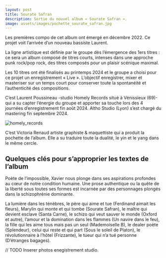 ```yaml
---
layout: post
title: Sourate Safran
description: Sortie du nouvel album « Sourate Safran ».
image: assets/images/pochette_sourate_safran.jpg
---
```


Les premières compo de cet album ont émergé en décembre 2022. Ce projet voit l’arrivée d’un nouveau bassiste Laurent.

La ligne artistique est définie par le groupe dès l’émergence des 1ers titres : ce sera un album composé de titres courts, intenses dans une approche punk rock/pop rock, des titres composés pour un plaisir scénique maximal.

Les 10 titres ont été finalisés au printemps 2024 et le groupe a choisi pour ce projet un enregistrement « Live ». L’objectif enregistrer, mixer et masteriser sur un temps court pour conserver toute la spontanéité et l’authenticité des compositions.

C’est Laurent Poussineau -studio Homely Records situé à Vénissieux (69)- qui a su capter l’énergie du groupe et apporter sa touche lors des 4 journées d’enregistrement fin août 2024.
Altho Studio (Lyon) s’est chargé du mastering fin septembre 2024.

![homely_records](/site-digit/assets/images/022_digitipus.jpg)

C’est Victoria Renaud artiste graphiste & maquettiste qui a produit la pochette de l’album.
Elle a su traduire toute la dualité, le yin et le yang dans le même cercle.

## Quelques clés pour s’approprier les textes de l’album

Poète de l’impossible, Xavier nous plonge dans ses aspirations profondes au cœur de notre condition humaine. Une prose authentique ou la quête de la liberté sous toutes ses formes est incarnée par des personnages plongés dans la schizophrénie dominante.

La lumière dans les ténèbres, le père qui aime et tue (Ferdinand aimait les fleurs), Marylin qui monte et qui tombe (Sourate Safran), le maître qui devient esclave (Santa Carne), le schizo qui veut sauver le monde (Oxford et autre), l’amour et la domination dans les flammes (Un navire dans le feu), la fille qui les aime tous mais pas un seul (Mademoiselle B), le dealer poète (Splendeur), celui qui reste et qui part (Sous le soleil de Platon), le révolutionnaire à l’hôtel (Frizzante), le tueur qui n’a tué personne (D’étranges bagages).


 // TODO Inserer photos enegistrement studio.
